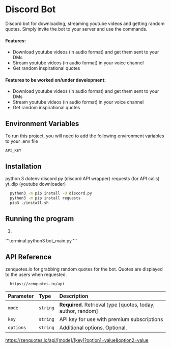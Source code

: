 
# Discord Bot
Discord bot for downloading, streaming youtube videos and getting random quotes. 
Simply invite the bot to your server and use the commands.

#### Features:
- Download youtube videos (in audio format) and get them sent to your DMs
- Stream youtube videos (in audio format) in your voice channel
- Get random inspirational quotes

#### Features to be worked on/under development:
- Download youtube videos (in audio format) and get them sent to your DMs
- Stream youtube videos (in audio format) in your voice channel
- Get random inspirational quotes

## Environment Variables
To run this project, you will need to add the following environment variables to your .env file

`API_KEY`


## Installation

python 3
dotenv
discord.py (discord API wrapper)
requests (for API calls)
yt_dlp (youtube downloader)

```bash
  python3 -m pip install -U discord.py
  python3 -m pip install requests
  pip3 ./install.sh
```

## Running the program
1. 
'''terminal
  python3 bot_main.py
'''

## API Reference
zenquotes.io for grabbing random quotes for the bot.
Quotes are displayed to the users when requested.

```http
  https://zenquotes.io/api

```

| Parameter | Type     | Description                |
| :-------- | :------- | :------------------------- |
| `mode` | `string` | **Required**. Retrieval type [quotes, today, author, random] |
| `key` | `string` | API key for use with premium subscriptions|
| `options` | `string` | Additional options. Optional.|


https://zenquotes.io/api/[mode]/[key]?option1=value&option2=value
